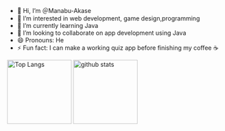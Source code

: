 
- 👋 Hi, I’m ＠Manabu-Akase
- 👀 I’m interested in web development, game design,programming
- 🌱 I’m currently learning Java
- 💞️ I’m looking to collaborate on app development using Java
- 😄 Pronouns: He
- ⚡ Fun fact:  I can make a working quiz app before finishing my coffee ☕


<p align="left"> 
  <img alt="Top Langs" height="150px" src="https://github-readme-stats.vercel.app/api/top-langs/?username=Manabu-Akase&layout=compact&show_icons=true&theme=onedark" />
  <img alt="github stats" height="150px" src="https://github-readme-stats.vercel.app/api?username=Manabu-Akase&theme=onedark&show_icons=ture" />
</p>

<!---
Manabu-Akase/Manabu-Akase is a ✨ special ✨ repository because its `README.md` (this file) appears on your GitHub profile.
You can click the Preview link to take a look at your changes.
--->

